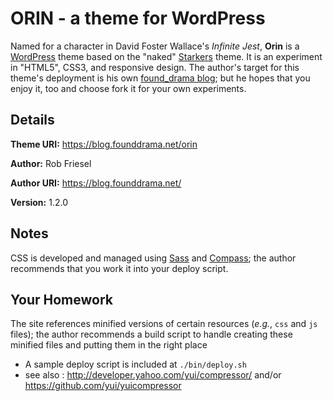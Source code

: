 # ORIN - a theme for WordPress

Named for a character in David Foster Wallace's _Infinite Jest_, **Orin** is a
[WordPress](http://wordpress.org/) theme based on the "naked"
[Starkers](http://starkerstheme.com/) theme.  It is an experiment in "HTML5",
CSS3, and responsive design.  The author's target for this theme's deployment is
his own [found_drama blog](https://blog.founddrama.net); but he hopes that you
enjoy it, too and choose fork it for your own experiments.

## Details

**Theme URI:** <https://blog.founddrama.net/orin>

**Author:** Rob Friesel

**Author URI:** <https://blog.founddrama.net/>

**Version:** 1.2.0

## Notes

CSS is developed and managed using [Sass](http://sass-lang.com/) and
[Compass](http://compass-style.org/); the author recommends that you work it
into your deploy script.

## Your Homework

The site references minified versions of certain resources (_e.g._, `css` and
`js` files); the author recommends a build script to handle creating these
minified files and putting them in the right place

* A sample deploy script is included at `./bin/deploy.sh`
* see also : <http://developer.yahoo.com/yui/compressor/> and/or
  <https://github.com/yui/yuicompressor>
